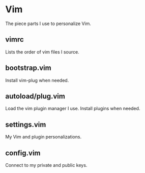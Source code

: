 # Vim
The piece parts I use to personalize Vim.

## vimrc
Lists the order of vim files I source.

## bootstrap.vim
Install vim-plug when needed.

## autoload/plug.vim
Load the vim plugin manager I use.  Install plugins when needed.

## settings.vim
My Vim and plugin personalizations.

## config.vim
Connect to my private and public keys.
